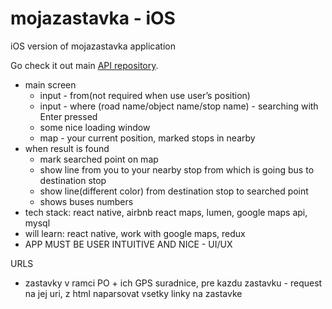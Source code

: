 # mojazastavka - iOS
iOS version of mojazastavka application

Go check it out main [API repository](https://github.com/JozefCipa/mojazastavka_api).

- main screen
    - input - from(not required when use user’s position)
    - input - where (road name/object name/stop name) - searching with Enter pressed 
    - some nice loading window
    - map - your current position, marked stops in nearby
- when result is found
    - mark searched point on map
    - show line from you to your nearby stop from which is going bus to destination stop
    - show line(different color) from destination stop to searched point 
    - shows buses numbers
- tech stack: react native, airbnb react maps, lumen, google maps api, mysql
- will learn: react native, work with google maps, redux
- APP MUST BE USER INTUITIVE AND NICE - UI/UX

URLS
- zastavky v ramci PO + ich GPS suradnice, pre kazdu zastavku - request na jej uri, z html naparsovat vsetky linky na zastavke
